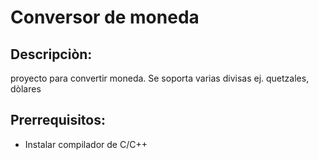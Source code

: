 # Conversor de moneda
## Descripciòn: 
proyecto para convertir moneda. Se soporta varias divisas ej. quetzales, dòlares

## Prerrequisitos: 
* Instalar compilador de C/C++
